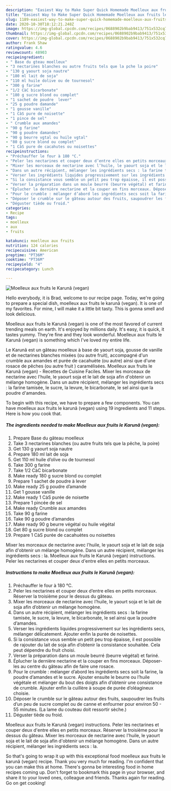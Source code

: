```yaml
---
description: "Easiest Way to Make Super Quick Homemade Moelleux aux fruits le Karunã (vegan)"
title: "Easiest Way to Make Super Quick Homemade Moelleux aux fruits le Karunã (vegan)"
slug: 1189-easiest-way-to-make-super-quick-homemade-moelleux-aux-fruits-le-karuna-vegan
date: 2020-10-30T18:12:21.248Z
image: https://img-global.cpcdn.com/recipes/0688902b9bab9413/751x532cq70/moelleux-aux-fruits-le-karuna-vegan-photo-principale-de-la-recette.jpg
thumbnail: https://img-global.cpcdn.com/recipes/0688902b9bab9413/751x532cq70/moelleux-aux-fruits-le-karuna-vegan-photo-principale-de-la-recette.jpg
cover: https://img-global.cpcdn.com/recipes/0688902b9bab9413/751x532cq70/moelleux-aux-fruits-le-karuna-vegan-photo-principale-de-la-recette.jpg
author: Frank Shaw
ratingvalue: 4.6
reviewcount: 48903
recipeingredient:
- " Base du gteau moelleux"
- "3 nectarines blanches ou autre fruits tels que la pche la poire"
- "130 g yaourt soja nautre"
- "180 ml lait de soja"
- "110 ml huile dolive ou de tournesol"
- "300 g farine"
- "1/2 CàC bicarbonate"
- "180 g sucre blond ou complet"
- "1 sachet de poudre  lever"
- "25 g poudre damande"
- "1 gousse vanille"
- "1 CàS pure de noisette"
- "1 pince de sel"
- " Crumble aux amandes"
- "90 g farine"
- "90 g poudre damandes"
- "90 g beurre vgtal ou huile vgtal"
- "80 g sucre blond ou complet"
- "1 CàS pure de cacahutes ou noisettes"
recipeinstructions:
- "Préchauffer le four à 180 °C."
- "Peler les nectarines et couper deux d’entre elles en petits morceaux. Réserver la troisième pour le dessus du gâteau."
- "Mixer les morceaux de nectarine avec l’huile, le yaourt soja et le lait de soja afin d’obtenir un mélange homogène."
- "Dans un autre récipient, mélanger les ingrédients secs : la farine tamisée, le sucre, la levure, le bicarbonate, le sel ainsi que la poudre d’amandes."
- "Verser les ingrédients liquides progressivement sur les ingrédients secs, mélanger délicatement. Ajouter enfin la purée de noisettes."
- "Si la consistance vous semble un petit peu trop épaisse, il est possible de rajouter du lait de soja afin d’obtenir la consistance souhaitée. Cela peut dépendre du fruit choisi."
- "Verser la préparation dans un moule beurré (beurre végétal) et fariné."
- "Éplucher la dernière nectarine et la couper en fins morceaux. Déposer-les au centre du gâteau afin de faire une rosace."
- "Pour le crumble : mélanger d’abord les ingrédients secs soit la farine, la poudre d’amandes et le sucre. Ajouter ensuite le beurre ou l’huile végétale et mélanger du bout des doigts afin d’obtenir une consistance de crumble. Ajouter enfin la cuillère à soupe de purée d’oléagineux choisie."
- "Déposer le crumble sur le gâteau autour des fruits, saupoudrer les fruits d’un peu de sucre complet ou de canne et enfourner pour environ 50 - 55 minutes. (La lame du couteau doit ressortir sèche.)"
- "Déguster tiède ou froid."
categories:
- Recipe
tags:
- moelleux
- aux
- fruits

katakunci: moelleux aux fruits 
nutrition: 124 calories
recipecuisine: American
preptime: "PT36M"
cooktime: "PT36M"
recipeyield: "4"
recipecategory: Lunch

---
```



![Moelleux aux fruits le Karunã (vegan)](https://img-global.cpcdn.com/recipes/0688902b9bab9413/751x532cq70/moelleux-aux-fruits-le-karuna-vegan-photo-principale-de-la-recette.jpg)

Hello everybody, it is Brad, welcome to our recipe page. Today, we're going to prepare a special dish, moelleux aux fruits le karunã (vegan). It is one of my favorites. For mine, I will make it a little bit tasty. This is gonna smell and look delicious.

Moelleux aux fruits le Karunã (vegan) is one of the most favored of current trending meals on earth. It's enjoyed by millions daily. It's easy, it is quick, it tastes yummy. They're fine and they look wonderful. Moelleux aux fruits le Karunã (vegan) is something which I've loved my entire life.

Le Karunã est un gâteau moelleux à base de yaourt soja, gousse de vanille et de nectarines blanches mixées (ou autre fruit), accompagné d&#39;un crumble aux amandes et purée de cacahuète (ou autre) ainsi que d&#39;une rosace de pêches (ou autre fruit ) caramélisées. Moelleux aux fruits le Karunã (vegan) - Recettes de Cuisine Faciles. Mixer les morceaux de nectarine avec l&#39;huile, le yaourt soja et le lait de soja afin d&#39;obtenir un mélange homogène. Dans un autre récipient, mélanger les ingrédients secs : la farine tamisée, le sucre, la levure, le bicarbonate, le sel ainsi que la poudre d&#39;amandes.


To begin with this recipe, we have to prepare a few components. You can have moelleux aux fruits le karunã (vegan) using 19 ingredients and 11 steps. Here is how you cook that.

<!--inarticleads1-->

##### The ingredients needed to make Moelleux aux fruits le Karunã (vegan):

1. Prepare  Base du gâteau moelleux
1. Take 3 nectarines blanches (ou autre fruits tels que la pêche, la poire)
1. Get 130 g yaourt soja nautre
1. Prepare 180 ml lait de soja
1. Get 110 ml huile d’olive ou de tournesol
1. Take 300 g farine
1. Take 1/2 CàC bicarbonate
1. Make ready 180 g sucre blond ou complet
1. Prepare 1 sachet de poudre à lever
1. Make ready 25 g poudre d’amande
1. Get 1 gousse vanille
1. Make ready 1 CàS purée de noisette
1. Prepare 1 pincée de sel
1. Make ready  Crumble aux amandes
1. Take 90 g farine
1. Take 90 g poudre d’amandes
1. Make ready 90 g beurre végétal ou huile végétal
1. Get 80 g sucre blond ou complet
1. Prepare 1 CàS purée de cacahuètes ou noisettes


Mixer les morceaux de nectarine avec l&#39;huile, le yaourt soja et le lait de soja afin d&#39;obtenir un mélange homogène. Dans un autre récipient, mélanger les ingrédients secs : la. Moelleux aux fruits le Karunã (vegan) instructions. Peler les nectarines et couper deux d&#39;entre elles en petits morceaux. 

<!--inarticleads2-->

##### Instructions to make Moelleux aux fruits le Karunã (vegan):

1. Préchauffer le four à 180 °C.
1. Peler les nectarines et couper deux d’entre elles en petits morceaux. Réserver la troisième pour le dessus du gâteau.
1. Mixer les morceaux de nectarine avec l’huile, le yaourt soja et le lait de soja afin d’obtenir un mélange homogène.
1. Dans un autre récipient, mélanger les ingrédients secs : la farine tamisée, le sucre, la levure, le bicarbonate, le sel ainsi que la poudre d’amandes.
1. Verser les ingrédients liquides progressivement sur les ingrédients secs, mélanger délicatement. Ajouter enfin la purée de noisettes.
1. Si la consistance vous semble un petit peu trop épaisse, il est possible de rajouter du lait de soja afin d’obtenir la consistance souhaitée. Cela peut dépendre du fruit choisi.
1. Verser la préparation dans un moule beurré (beurre végétal) et fariné.
1. Éplucher la dernière nectarine et la couper en fins morceaux. Déposer-les au centre du gâteau afin de faire une rosace.
1. Pour le crumble : mélanger d’abord les ingrédients secs soit la farine, la poudre d’amandes et le sucre. Ajouter ensuite le beurre ou l’huile végétale et mélanger du bout des doigts afin d’obtenir une consistance de crumble. Ajouter enfin la cuillère à soupe de purée d’oléagineux choisie.
1. Déposer le crumble sur le gâteau autour des fruits, saupoudrer les fruits d’un peu de sucre complet ou de canne et enfourner pour environ 50 - 55 minutes. (La lame du couteau doit ressortir sèche.)
1. Déguster tiède ou froid.


Moelleux aux fruits le Karunã (vegan) instructions. Peler les nectarines et couper deux d&#39;entre elles en petits morceaux. Réserver la troisième pour le dessus du gâteau. Mixer les morceaux de nectarine avec l&#39;huile, le yaourt soja et le lait de soja afin d&#39;obtenir un mélange homogène. Dans un autre récipient, mélanger les ingrédients secs : la. 

So that's going to wrap it up with this exceptional food moelleux aux fruits le karunã (vegan) recipe. Thank you very much for reading. I'm confident that you can make this at home. There's gonna be interesting food in home recipes coming up. Don't forget to bookmark this page in your browser, and share it to your loved ones, colleague and friends. Thanks again for reading. Go on get cooking!
